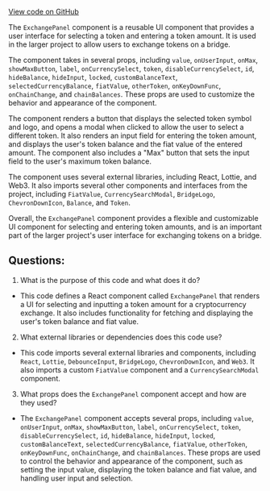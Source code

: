 [View code on GitHub](zoo-labs/zoo/blob/master/core/src/components/Swap/Exchange.tsx)

The `ExchangePanel` component is a reusable UI component that provides a user interface for selecting a token and entering a token amount. It is used in the larger project to allow users to exchange tokens on a bridge.

The component takes in several props, including `value`, `onUserInput`, `onMax`, `showMaxButton`, `label`, `onCurrencySelect`, `token`, `disableCurrencySelect`, `id`, `hideBalance`, `hideInput`, `locked`, `customBalanceText`, `selectedCurrencyBalance`, `fiatValue`, `otherToken`, `onKeyDownFunc`, `onChainChange`, and `chainBalances`. These props are used to customize the behavior and appearance of the component.

The component renders a button that displays the selected token symbol and logo, and opens a modal when clicked to allow the user to select a different token. It also renders an input field for entering the token amount, and displays the user's token balance and the fiat value of the entered amount. The component also includes a "Max" button that sets the input field to the user's maximum token balance.

The component uses several external libraries, including React, Lottie, and Web3. It also imports several other components and interfaces from the project, including `FiatValue`, `CurrencySearchModal`, `BridgeLogo`, `ChevronDownIcon`, `Balance`, and `Token`.

Overall, the `ExchangePanel` component provides a flexible and customizable UI component for selecting and entering token amounts, and is an important part of the larger project's user interface for exchanging tokens on a bridge.
## Questions: 
 1. What is the purpose of this code and what does it do?
- This code defines a React component called `ExchangePanel` that renders a UI for selecting and inputting a token amount for a cryptocurrency exchange. It also includes functionality for fetching and displaying the user's token balance and fiat value.

2. What external libraries or dependencies does this code use?
- This code imports several external libraries and components, including `React`, `Lottie`, `DebounceInput`, `BridgeLogo`, `ChevronDownIcon`, and `Web3`. It also imports a custom `FiatValue` component and a `CurrencySearchModal` component.

3. What props does the `ExchangePanel` component accept and how are they used?
- The `ExchangePanel` component accepts several props, including `value`, `onUserInput`, `onMax`, `showMaxButton`, `label`, `onCurrencySelect`, `token`, `disableCurrencySelect`, `id`, `hideBalance`, `hideInput`, `locked`, `customBalanceText`, `selectedCurrencyBalance`, `fiatValue`, `otherToken`, `onKeyDownFunc`, `onChainChange`, and `chainBalances`. These props are used to control the behavior and appearance of the component, such as setting the input value, displaying the token balance and fiat value, and handling user input and selection.